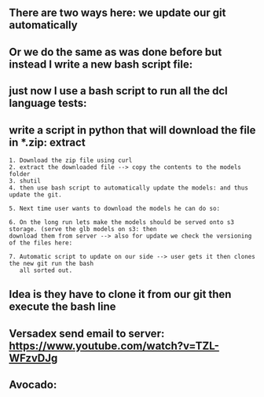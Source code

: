 ## There are two ways here: we update our git automatically

## Or we do the same as was done before but instead I write a new bash script file:

## just now I use a bash script to run all the dcl language tests:

## write a script in python that will download the file in *.zip: extract
    1. Download the zip file using curl
    2. extract the downloaded file --> copy the contents to the models folder
    3. shutil
    4. then use bash script to automatically update the models: and thus update the git.

    5. Next time user wants to download the models he can do so:

    6. On the long run lets make the models should be served onto s3 storage. (serve the glb models on s3: then
    download them from server --> also for update we check the versioning of the files here:

    7. Automatic script to update on our side --> user gets it then clones the new git run the bash
       all sorted out.

## Idea is they have to clone it from our git then execute the bash line

## Versadex send email to server: https://www.youtube.com/watch?v=TZL-WFzvDJg

## Avocado:
